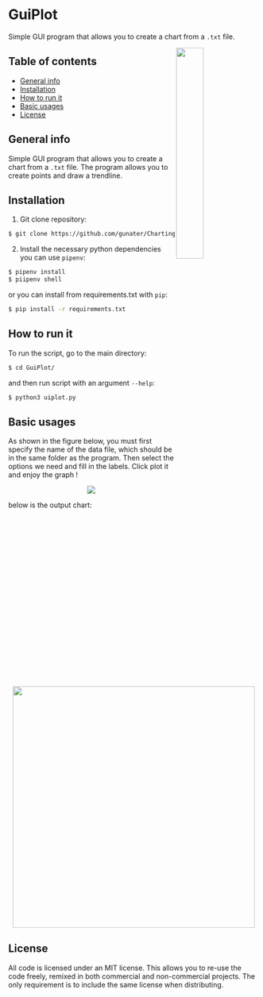 
# GuiPlot
Simple GUI program that allows you to create a chart from a `.txt` file.

<img align="right" width="33%" src="https://cdn-icons.flaticon.com/png/512/1807/premium/1807350.png?token=exp=1636196066~hmac=cef44ea793e045280015e06c74468d63">

## Table of contents

* [General info](#general-info)
* [Installation](#installation)
* [How to run it](#how-to-run-it)
* [Basic usages](#basic-usages)
* [License](#license)

## General info
Simple GUI program that allows you to create a chart from a `.txt` file.
The program allows you to create points and draw a trendline.
## Installation

1. Git clone repository:
```bash
$ git clone https://github.com/gunater/ChartingPrograms.git
```
2. Install the necessary python dependencies you can use `pipenv`:
```bash
$ pipenv install
$ piipenv shell
```
or you can install from requirements.txt with `pip`:
```bash
$ pip install -r requirements.txt
```
## How to run it
To run the script, go to the main directory:
```bash
$ cd GuiPlot/
```
and then run script with an argument `--help`:
```bash
$ python3 uiplot.py
```
## Basic usages
As shown in the figure below, you must first specify the name of the data file, which should be in the same folder as the program. Then select the options we need and fill in the labels. Click plot it and enjoy the graph !

<p align="center">
  <img align="center" width="auto" src="https://github.com/gunater/ChartingPrograms/blob/master/assets/1.png?raw=true">
</p>
below is the output chart:
<p align="center">
  <img align="center" width="487" src="https://github.com/gunater/ChartingPrograms/blob/master/assets/2.png?raw=true">
</p>

## License
All code is licensed under an MIT license. This allows you to re-use the code freely, remixed in both commercial and non-commercial projects. The only requirement is to include the same license when distributing.

